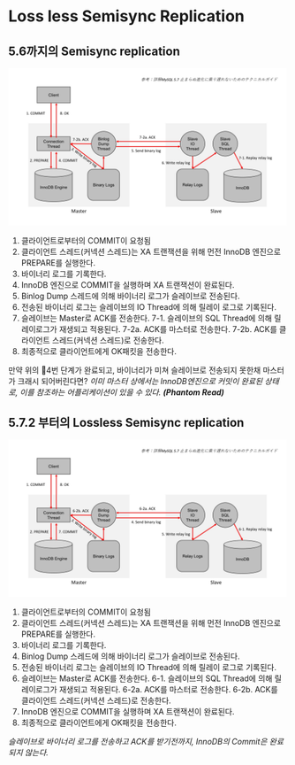 # Loss less Semisync Replication

## 5.6까지의 Semisync replication
![](https://github.com/ma2sql/notebook/blob/master/images/lossless_semisync_01.jpg)
1. 클라이언트로부터의 COMMIT이 요청됨
2. 클라이언트 스레드(커넥션 스레드)는 XA 트랜잭션을 위해 먼전 InnoDB 엔진으로 PREPARE를 실행한다.
3. 바이너리 로그를 기록한다.
4. InnoDB 엔진으로 COMMIT을 실행하며 XA 트랜잭션이 완료된다.
5. Binlog Dump 스레드에 의해 바이너리 로그가 슬레이브로 전송된다.
6. 전송된 바이너리 로그는 슬레이브의 IO Thread에 의해 릴레이 로그로 기록된다.
7. 슬레이브는 Master로 ACK를 전송한다.
    7-1. 슬레이브의 SQL Thread에 의해 릴레이로그가 재생되고 적용된다.
    7-2a. ACK를 마스터로 전송한다.
    7-2b. ACK를 클라이언트 스레드(커넥션 스레드)로 전송한다.
8. 최종적으로 클라이언트에게 OK패킷을 전송한다.

만약 위의 4번 단계가 완료되고, 바이너리가 미쳐 슬레이브로 전송되지 못한채 마스터가 크래시 되어버린다면?
*이미 마스터 상에서는 InnoDB엔진으로 커밋이 완료된 상태로, 이를 참조하는 어플리케이션이 있을 수 있다.* ***(Phantom Read)***

## 5.7.2 부터의 Lossless Semisync replication
![](https://github.com/ma2sql/notebook/blob/master/images/lossless_semisync_02.jpg)
1. 클라이언트로부터의 COMMIT이 요청됨
2. 클라이언트 스레드(커넥션 스레드)는 XA 트랜잭션을 위해 먼전 InnoDB 엔진으로 PREPARE를 실행한다.
3. 바이너리 로그를 기록한다.
4. Binlog Dump 스레드에 의해 바이너리 로그가 슬레이브로 전송된다.
5. 전송된 바이너리 로그는 슬레이브의 IO Thread에 의해 릴레이 로그로 기록된다.
6. 슬레이브는 Master로 ACK를 전송한다.
    6-1. 슬레이브의 SQL Thread에 의해 릴레이로그가 재생되고 적용된다.
    6-2a. ACK를 마스터로 전송한다.
    6-2b. ACK를 클라이언트 스레드(커넥션 스레드)로 전송한다.
7. InnoDB 엔진으로 COMMIT을 실행하며 XA 트랜잭션이 완료된다.
8. 최종적으로 클라이언트에게 OK패킷을 전송한다.

*슬레이브로 바이너리 로그를 전송하고 ACK를 받기전까지, InnoDB의 Commit은 완료되지 않는다.*
